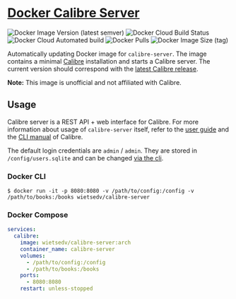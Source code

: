 # [Docker Calibre Server](https://hub.docker.com/r/wietsedv/calibre-server)
![Docker Image Version (latest semver)](https://img.shields.io/docker/v/wietsedv/calibre-server?sort=semver)
![Docker Cloud Build Status](https://img.shields.io/docker/cloud/build/wietsedv/calibre-server)
![Docker Cloud Automated build](https://img.shields.io/docker/cloud/automated/wietsedv/calibre-server)
![Docker Pulls](https://img.shields.io/docker/pulls/wietsedv/calibre-server)
![Docker Image Size (tag)](https://img.shields.io/docker/image-size/wietsedv/calibre-server/latest)

Automatically updating Docker image for `calibre-server`. The image contains a minimal [Calibre](https://calibre-ebook.com/) installation and starts a Calibre server. The current version should correspond with the [latest Calibre release](https://github.com/kovidgoyal/calibre/releases).

**Note:** This image is unofficial and not affiliated with Calibre.

## Usage

Calibre server is a REST API + web interface for Calibre. For more information about usage of `calibre-server` itself, refer to the [user guide](https://manual.calibre-ebook.com/server.html) and the [CLI manual](https://manual.calibre-ebook.com/generated/en/calibre-server.html) of Calibre.

The default login credentials are `admin` / `admin`. They are stored in `/config/users.sqlite` and can be changed [via the cli](https://manual.calibre-ebook.com/server.html#managing-user-accounts-from-the-command-line-only).

### Docker CLI

```
$ docker run -it -p 8080:8080 -v /path/to/config:/config -v /path/to/books:/books wietsedv/calibre-server
```

### Docker Compose

```yaml
services:
  calibre:
    image: wietsedv/calibre-server:arch
    container_name: calibre-server
    volumes:
      - /path/to/config:/config
      - /path/to/books:/books
    ports: 
      - 8080:8080
    restart: unless-stopped
```
